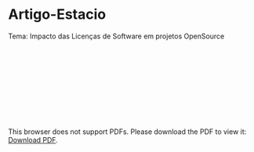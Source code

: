 # Artigo-Estacio

Tema: Impacto das Licenças de Software em projetos OpenSource

<object data="https://github.com/zerossB/Artigo-Estacio/raw/master/index.pdf" type="application/pdf" width="700px" height="700px">
    <embed src="https://github.com/zerossB/Artigo-Estacio/raw/master/index.pdf">
        <p>This browser does not support PDFs. Please download the PDF to view it: <a href="https://github.com/zerossB/Artigo-Estacio/raw/master/index.pdf">Download PDF</a>.</p>
    </embed>
</object>